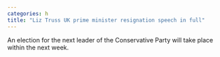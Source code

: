 ```yaml
---
categories: h
title: "Liz Truss UK prime minister resignation speech in full"
---
```

An election for the next leader of the Conservative Party will take place within the next week.